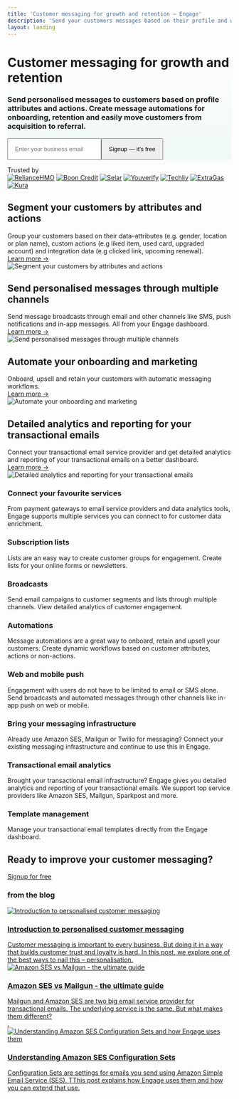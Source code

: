 ```yaml
---
title: 'Customer messaging for growth and retention – Engage'
description: 'Send your customers messages based on their profile and what they do within your application. Create message automations and easily move your customers from acquisition to referral.'
layout: landing
---
```


  <div class="ph7-xl ph6-l ph5-m ph4 pv4" style="background: linear-gradient(180deg, rgba(255,255,255,0) 0%, rgba(239,249,245,1) 100%);">
    <div class="tc w-70-l w-100 pt2 center">
      <h1 class="f1 lh-title">Customer messaging for <span class="green">growth</span> and retention</h1>
      <h3 class="lh-copy f4 normal faint">Send personalised messages to customers based on profile attributes and actions. Create message automations for onboarding, retention and easily move customers from acquisition to referral.</h3>
      <div class="ma4 ph5-l">
        <form method="GET" action="https://app.engage.so/auth/signup">
          <input type="email" name="email" placeholder="Enter your business email" class="one-liner-el" style="padding:15px"><button class="one-liner-el" type="submit" style="padding:15px">Signup — it's free</button>
        </form>
      </div>
    </div>
    <!-- <div class="pv5">
      <img src="/images/hero-img@2-1.png" class="db" >
    </div> -->
  </div>

  <div class="mv5 ph7-xl ph6-l ph5-m ph4 tc">
    <div class="f3 lh-title faint poppins">Trusted by </div>
    <div class="t5 ph6-l ph5-m ph4 flex items-center justify-center pv3 flex-wrap trusted-brands">
      <a href="http://reliancehmo.com" target="_blank" class="ma4"><img src="/images/brands/reliancehmo.svg" alt="RelianceHMO"></a>
      <a href="http://boon.credit" target="_blank" class="ma4"><img src="/images/brands/boon.svg" alt="Boon Credit"></a>
      <a href="http://selar.co/" target="_blank" class="ma4"><img src="/images/brands/selar.png" alt="Selar"></a>
      <a href="http://youverify.co/" target="_blank" class="ma4"><img src="/images/brands/youverify.png" alt="Youverify"></a>
      <a href="http://techliv.dk" target="_blank" class="ma4"><img src="/images/brands/techliv.png" alt="Techliv"></a>
      <a href="http://extragas.co.uk/" target="_blank" class="ma4"><img src="/images/brands/extragas.png" alt="ExtraGas"></a>
      <a href="http://ridekura.com/" target="_blank" class="ma4"><img src="/images/brands/kura.svg" alt="Kura"></a>
    </div>
  </div>

  <div class="ph7-xl ph6-l ph5-m ph4 flex flex-wrap mv6 items-center">
    <div class="w-50-l w-100 pr6-l">
      <h2 class="f2 ma0 lh-title">Segment your customers by <span class="green">attributes</span> and <span class="green">actions</span></h2>
      <div class="lh-copy f4 pv3 normal faint">Group your customers based on their data–attributes (e.g. gender, location or plan name), custom actions (e.g liked item, used card, upgraded account) and integration data (e.g clicked link, upcoming renewal).</div>
      <div class="f4 lh-copy pv3"><a href="/features/multichannel-messaging">Learn more &rarr;</a></div>
    </div>
    <div class="w-50-l w-100">
      <img src="/images/segmentation.png" alt="Segment your customers by attributes and actions" class="br2 db bordered-image">
    </div>
  </div>

  <div class="ph7-xl ph6-l ph5-m ph4 flex flex-wrap mv6 items-center">
    <div class="w-50-l w-100 pr6-l">
      <h2 class="f2 ma0 lh-title">Send <span class="green">personalised</span> messages through multiple channels</h2>
      <div class="lh-copy f4 pv3 normal faint">Send message broadcasts through email and other channels like SMS, push notifications and in-app messages. All from your Engage dashboard.</div>
      <div class="f4 lh-copy pv3"><a href="/features/multichannel-messaging">Learn more &rarr;</a></div>
    </div>
    <div class="w-50-l w-100">
      <img src="/images/broadcast.png" alt="Send personalised messages through multiple channels" class="br2 db bordered-image">
    </div>
  </div>

  <div class="ph7-xl ph6-l ph5-m ph4 flex flex-wrap mv6 items-center">
    <div class="w-50-l w-100 pr6-l">
      <h2 class="f2 ma0 lh-title">Automate your <span class="green">onboarding</span> and marketing</h2>
      <div class="lh-copy f4 pv3 normal faint">Onboard, upsell and retain your customers with automatic messaging workflows.</div>
      <div class="f4 lh-copy pv3"><a href="/features/multichannel-messaging">Learn more &rarr;</a></div>
    </div>
    <div class="w-50-l w-100">
      <img src="/images/automations.png" alt="Automate your onboarding and marketing" class="br2 db bordered-image">
    </div>
  </div>

  <div class="ph7-xl ph6-l ph5-m ph4 flex flex-wrap mv6 items-center">
    <div class="w-50-l w-100 pr6-l">
      <h2 class="f2 ma0 lh-title">Detailed analytics and reporting for your <span class="green">transactional</span> emails</h2>
      <div class="lh-copy f4 pv3 normal faint">Connect your transactional email service provider and get detailed analytics and reporting of your transactional emails on a better dashboard.</div>
      <div class="f4 lh-copy pv3"><a href="/features/transactional-email-analytics">Learn more &rarr;</a></div>
    </div>
    <div class="w-50-l w-100">
      <img src="/images/transactional.png" alt="Detailed analytics and reporting for your transactional emails" class="br2 db bordered-image">
    </div>
  </div>

  <div class="ph7-xl ph6-l ph5-m ph4 mt6">
    <div class="flex flex-wrap">
      <div class="w-third-l w-50-ns w-100 pr4-ns pv4">
        <h3 class="lh-copy mb2">Connect your favourite services</h3>
        <div class="lh-copy faint">From payment gateways to email service providers and data analytics tools, Engage supports multiple services you can connect to for customer data enrichment.</div>
      </div>
      <div class="w-third-l w-50-ns w-100 pr4-ns pv4">
        <h3 class="lh-copy mb2 fw6">Subscription lists</h3>
        <div class="lh-copy faint">Lists are an easy way to create customer groups for engagement. Create lists for your online forms or newsletters.</div>
      </div>
      <div class="w-third-l w-50-ns w-100 pr4-ns pv4">
        <h3 class="lh-copy mb2 fw6">Broadcasts</h3>
        <div class="lh-copy faint">Send email campaigns to customer segments and lists through multiple channels. View detailed analytics of customer engagement.</div>
      </div>
      <div class="w-third-l w-50-ns w-100 pr4-ns pv4">
        <h3 class="lh-copy mb2 fw6">Automations</h3>
        <div class="lh-copy faint">Message automations are a great way to onboard, retain and upsell your customers. Create dynamic workflows based on customer attributes, actions or non-actions.</div>
      </div>
      <div class="w-third-l w-50-ns w-100 pr4-ns pv4">
        <h3 class="lh-copy mb2 fw6">Web and mobile push</h3>
        <div class="lh-copy faint">Engagement with users do not have to be limited to email or SMS alone. Send broadcasts and automated messages through other channels like in-app push on web or mobile.</div>
      </div>
      <div class="w-third-l w-50-ns w-100 pr4-ns pv4">
        <h3 class="lh-copy mb2 fw6">Bring your messaging infrastructure</h3>
        <div class="lh-copy faint">Already use Amazon SES, Mailgun or Twilio for messaging? Connect your existing messaging infrastructure and continue to use this in Engage.</div>
      </div>
      <div class="w-third-l w-50-ns w-100 pr4-ns pv4">
        <h3 class="lh-copy mb2 fw6">Transactional email analytics</h3>
        <div class="lh-copy faint">Brought your transactional email infrastructure? Engage gives you detailed analytics and reporting of your transactional emails. We support top service providers like Amazon SES, Mailgun, Sparkpost and more.</div>
      </div>
      <div class="w-third-l w-50-ns w-100 pr4-ns pv4">
        <h3 class="lh-copy mb2 fw6">Template management</h3>
        <div class="lh-copy faint">Manage your transactional email templates directly from the Engage dashboard.</div>
      </div>
    </div>
  </div>

  <div class="mv5 ph7-xl ph6-l ph5-m ph4 mv4">
    <div class="w-80 center tc">
      <h2 class="f2 lh-copy">Ready to improve your customer messaging?</h2>
      <a href="https://app.engage.so/auth/signup" class="button db w-100 w-auto-ns mr5" style="padding-bottom:20px;padding-top:20px">Signup for free</a>
    </div>
  </div>

  <div class="ph7-xl ph6-l ph5-m ph4 mt6">
    <h3 class="mb3">from the <span class="green">blog</span></h3>
    <div class="flex flex-wrap">
      <div class="w-third-l w-50-ns w-100 pr4-ns pv4">
        <a href="https://engage.so/blog/introduction-to-personalised-customer-messaging/"><img class="post-card-image" srcset="https://engage.so/blog/content/images/size/w300/2021/05/personalised-messaging.svg 300w,
                    https://engage.so/blog/content/images/size/w600/2021/05/personalised-messaging.svg 600w,
                    https://engage.so/blog/content/images/size/w1000/2021/05/personalised-messaging.svg 1000w,
                    https://engage.so/blog/content/images/size/w2000/2021/05/personalised-messaging.svg 2000w" sizes="(max-width: 1000px) 400px, 800px" src="https://engage.so/blog/content/images/size/w600/2021/05/personalised-messaging.svg" alt="Introduction to personalised customer messaging" loading="lazy"></a>
        <a href="https://engage.so/blog/introduction-to-personalised-customer-messaging/" class="alt-2">
          <h3 class="lh-copy mb2">Introduction to personalised customer messaging</h3>
          <div class="lh-copy faint">Customer messaging is important to every business. But doing it in a way that builds customer trust and loyalty is hard. In this post, we explore one of the best ways to nail this – personalisation.</div>
        </a>
      </div>
      <div class="w-third-l w-50-ns w-100 pr4-ns pv4">
        <a href="https://engage.so/blog/amazon-ses-vs-mailgun-the-ultimate-guide/"><img class="post-card-image" srcset="https://engage.so/blog/content/images/size/w300/2021/05/mg-ses.svg 300w,
                    https://engage.so/blog/content/images/size/w600/2021/05/mg-ses.svg 600w,
                    https://engage.so/blog/content/images/size/w1000/2021/05/mg-ses.svg 1000w,
                    https://engage.so/blog/content/images/size/w2000/2021/05/mg-ses.svg 2000w" sizes="(max-width: 1000px) 400px, 800px" src="https://engage.so/blog/content/images/size/w600/2021/05/mg-ses.svg" alt="Amazon SES vs Mailgun - the ultimate guide" loading="lazy"></a>
        <a href="https://engage.so/blog/amazon-ses-vs-mailgun-the-ultimate-guide/" class="alt-2">
          <h3 class="lh-copy mb2 fw6">Amazon SES vs Mailgun - the ultimate guide</h3>
          <div class="lh-copy faint">Mailgun and Amazon SES are two big email service provider for transactional emails. The underlying service is the same. But what makes them different?</div>.
        </a>
      </div>
      <div class="w-third-l w-50-ns w-100 pr4-ns pv4">
        <a href="https://engage.so/blog/understanding-amazon-ses-configuration-sets-and-how-engage-uses-them/"><img class="post-card-image" srcset="https://engage.so/blog/content/images/size/w300/2021/05/Cover-1.svg 300w,
                    https://engage.so/blog/content/images/size/w600/2021/05/Cover-1.svg 600w,
                    https://engage.so/blog/content/images/size/w1000/2021/05/Cover-1.svg 1000w,
                    https://engage.so/blog/content/images/size/w2000/2021/05/Cover-1.svg 2000w" sizes="(max-width: 1000px) 400px, 800px" src="https://engage.so/blog/content/images/size/w600/2021/05/Cover-1.svg" alt="Understanding Amazon SES Configuration Sets and how Engage uses them" loading="lazy"></a>
        <a href="https://engage.so/blog/understanding-amazon-ses-configuration-sets-and-how-engage-uses-them/" class="alt-2">
          <h3 class="lh-copy mb2 fw6">Understanding Amazon SES Configuration Sets</h3>
          <div class="lh-copy faint">Configuration Sets are settings for emails you send using Amazon Simple Email Service (SES). TThis post explains how Engage uses them and how you can extend that use.</div>
        </a>
      </div>
    </div>
  </div>
